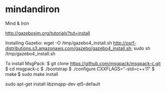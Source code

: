 mindandiron
===========

Mind &amp; Iron

http://gazebosim.org/tutorials?tut=install

Installing Gazebo: 
wget -O /tmp/gazebo4_install.sh http://osrf-distributions.s3.amazonaws.com/gazebo/gazebo4_install.sh; sudo sh /tmp/gazebo4_install.sh


To install MsgPack:
$ git clone https://github.com/msgpack/msgpack-c.git
$ cd msgpack-c
$ ./bootstrap
$ ./configure CXXFLAGS="-std=c++11"
$ make
$ sudo make install


sudo apt-get install libzmqpp-dev qt5-default

